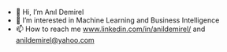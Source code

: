 - 👋 Hi, I’m Anıl Demirel
- 👀 I’m interested in Machine Learning and Business Intelligence
- 📫 How to reach me www.linkedin.com/in/anildemirel/ and anildemirel@yahoo.com

<!---
anilldemirell/anilldemirell is a ✨ special ✨ repository because its `README.md` (this file) appears on your GitHub profile.
You can click the Preview link to take a look at your changes.
--->
